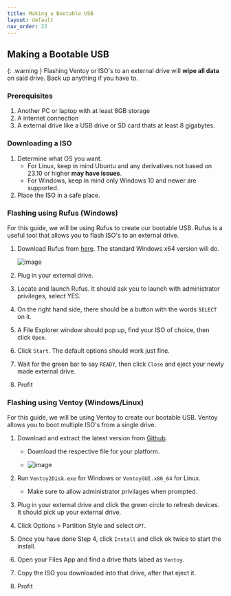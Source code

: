 ```yaml
---
title: Making a Bootable USB
layout: default
nav_order: 22
---
```


## Making a Bootable USB

{: .warning }
Flashing Ventoy or ISO's to an external drive will **wipe all data** on said drive. Back up anything if you have to.

### Prerequisites
1. Another PC or laptop with at least 8GB storage
2. A internet connection
3. A external drive like a USB drive or SD card thats at least 8 gigabytes.

### Downloading a ISO
1. Determine what OS you want.
   - For Linux, keep in mind Ubuntu and any derivatives not based on 23.10 or higher **may have issues**.
   - For Windows, keep in mind only Windows 10 and newer are supported.
2. Place the ISO in a safe place.


### Flashing using Rufus (Windows)

For this guide, we will be using Rufus to create our bootable USB. 
Rufus is a useful tool that allows you to flash ISO's to an external drive.
1. Download Rufus from [here](https://rufus.ie/en/). The standard Windows x64 version will do.

    ![image](https://github.com/meghan06/docs/assets/77316348/9d9be52c-8e32-4b2f-ae17-8b3917f64032)

2. Plug in your external drive.
3. Locate and launch Rufus. It should ask you to launch with administrator privileges, select YES.
4. On the right hand side, there should be a button with the words `SELECT` on it.
5. A File Explorer window should pop up, find your ISO of choice, then click `Open`.
6. Click `Start`. The default options should work just fine.
7. Wait for the green bar to say `READY`, then click `Close` and eject your newly made external drive.
8. Profit

### Flashing using Ventoy (Windows/Linux)

For this guide, we will be using Ventoy to create our bootable USB. 
Ventoy allows you to boot multiple ISO's from a single drive.
1. Download and extract the latest version from [Github](https://www.ventoy.net/en/download.html). 
   - Download the respective file for your platform.
   
   - ![image](https://raw.githubusercontent.com/chrultrabook/docs/main/assets/ventoy/download-alt.png)

2. Run `Ventoy2Disk.exe` for Windows or `VentoyGUI.x86_64` for Linux.
   - Make sure to allow administrator privilages when prompted.

3. Plug in your external drive and click the green circle to refresh devices. It should pick up your external drive.
4. Click Options > Partition Style and select `GPT`.
5. Once you have done Step 4, click `Install` and click ok twice to start the install.
6. Open your Files App and find a drive thats labed as `Ventoy`.
7. Copy the ISO you downloaded into that drive, after that eject it.
8. Profit
